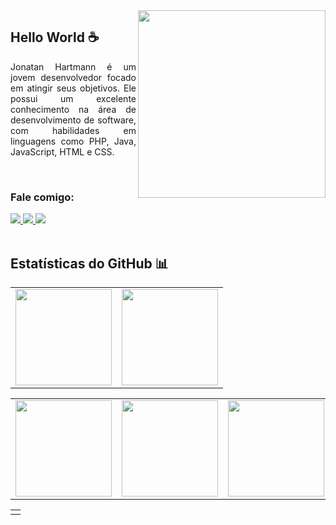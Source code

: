 <img src=".github/computer-illustration.png" width="300px" min-width="300px" max-width="300px" align="right">

<h2>Hello World ☕</h2>

<p style="text-align: justify;">Jonatan Hartmann é um jovem desenvolvedor focado em atingir seus objetivos. Ele possui um excelente conhecimento na área de desenvolvimento de software, com habilidades em linguagens como PHP, Java, JavaScript, HTML e CSS.</p>

</br>

<h3>Fale comigo:</h3>

<div align="left">
  <a href="https://www.instagram.com/hartmannjonatan/">
    <img src="https://img.shields.io/badge/-Instagram-5C0BF0?style=for-the-badge&logo=Instagram&logoColor=FFF"/>
  </a>
  
  <a href="https://www.linkedin.com/in/jonatan-hartmann-76b186206/">
    <img src="https://img.shields.io/badge/-Linkedin-5C0BF0?style=for-the-badge&logo=Linkedin&logoColor=FFF"/>
  </a>
  
  <a href="https://api.whatsapp.com/send?phone=5555999465308&text=Ol%C3%A1%2C%20vim%20pelo%20seu%20github!">
    <img src="https://img.shields.io/badge/-Whatsapp-5C0BF0?style=for-the-badge&logo=Whatsapp&logoColor=FFF"/>
  </a>
</div>
<br>
<h2>Estatísticas do GitHub 📊</h2>
<table><tr><td><img height="154em" src="https://github-profile-summary-cards.vercel.app/api/cards/productive-time?username=hartmannjonatan&theme=tokyonight"/></td><td>
<img height="154em" src="https://github-profile-summary-cards.vercel.app/api/cards/profile-details?username=hartmannjonatan&theme=tokyonight"/></td></tr></table>
<table><tr><td><img height="154em" src="https://github-profile-summary-cards.vercel.app/api/cards/most-commit-language?username=hartmannjonatan&theme=tokyonight"/></td><td>
<img height="154em" src="https://github-profile-summary-cards.vercel.app/api/cards/repos-per-language?username=hartmannjonatan&theme=tokyonight"/></td><td>
<img height="154em" src="https://github-profile-summary-cards.vercel.app/api/cards/stats?username=hartmannjonatan&theme=tokyonight"/></td></tr></table>
    <table><tr><td>